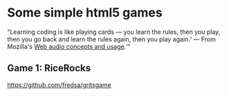 <h1>Some simple html5 games</h1>

<q>Learning coding is like playing cards — you learn the rules, then you play, then you go back and learn the rules again, 
then you play again.<q> &mdash; From Mozilla's
<a href="https://developer.mozilla.org/en-US/docs/Web/API/Web_Audio_API">Web audio concepts and usage</a>.

<h2>Game 1: RiceRocks</h2>


https://github.com/fredsa/gritsgame



